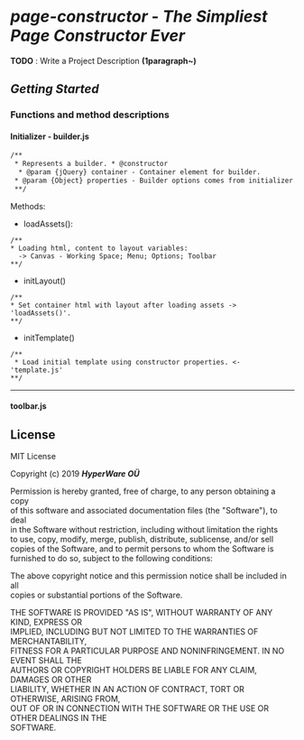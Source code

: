 
#  *page-constructor* - *The Simpliest Page Constructor Ever*
**TODO** : Write a Project Description   **(1paragraph~)**



## *Getting Started*

### Functions and method descriptions

#### Initializer - builder.js

````diff
/**  
 * Represents a builder. * @constructor  
  * @param {jQuery} container - Container element for builder.  
 * @param {Object} properties - Builder options comes from initializer.  
 **/
````
Methods:
- loadAssets():
 ````
/**
* Loading html, content to layout variables: 
   -> Canvas - Working Space; Menu; Options; Toolbar
**/
````
 - initLayout()
 ````
 /**  
 * Set container html with layout after loading assets -> 'loadAssets()'.
 **/
````
- initTemplate()
````
/**  
 * Load initial template using constructor properties. <- 'template.js'
**/
````






---

#### toolbar.js






## License

MIT License  
  
Copyright (c) 2019 **_HyperWare OÜ_**
  
Permission is hereby granted, free of charge, to any person obtaining a copy  
of this software and associated documentation files (the "Software"), to deal  
in the Software without restriction, including without limitation the rights  
to use, copy, modify, merge, publish, distribute, sublicense, and/or sell  
copies of the Software, and to permit persons to whom the Software is  
furnished to do so, subject to the following conditions:  
  
The above copyright notice and this permission notice shall be included in all  
copies or substantial portions of the Software.  
  
THE SOFTWARE IS PROVIDED "AS IS", WITHOUT WARRANTY OF ANY KIND, EXPRESS OR  
IMPLIED, INCLUDING BUT NOT LIMITED TO THE WARRANTIES OF MERCHANTABILITY,  
FITNESS FOR A PARTICULAR PURPOSE AND NONINFRINGEMENT. IN NO EVENT SHALL THE  
AUTHORS OR COPYRIGHT HOLDERS BE LIABLE FOR ANY CLAIM, DAMAGES OR OTHER  
LIABILITY, WHETHER IN AN ACTION OF CONTRACT, TORT OR OTHERWISE, ARISING FROM,  
OUT OF OR IN CONNECTION WITH THE SOFTWARE OR THE USE OR OTHER DEALINGS IN THE  
SOFTWARE.
